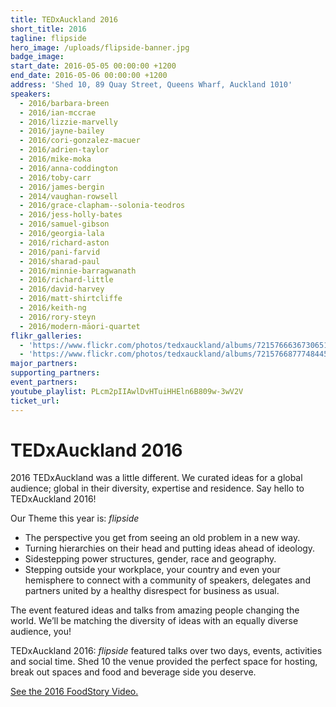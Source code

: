 ```yaml
---
title: TEDxAuckland 2016
short_title: 2016
tagline: flipside
hero_image: /uploads/flipside-banner.jpg
badge_image:
start_date: 2016-05-05 00:00:00 +1200
end_date: 2016-05-06 00:00:00 +1200
address: 'Shed 10, 89 Quay Street, Queens Wharf, Auckland 1010'
speakers:
  - 2016/barbara-breen
  - 2016/ian-mccrae
  - 2016/lizzie-marvelly
  - 2016/jayne-bailey
  - 2016/cori-gonzalez-macuer
  - 2016/adrien-taylor
  - 2016/mike-moka
  - 2016/anna-coddington
  - 2016/toby-carr
  - 2016/james-bergin
  - 2014/vaughan-rowsell
  - 2016/grace-clapham--solonia-teodros
  - 2016/jess-holly-bates
  - 2016/samuel-gibson
  - 2016/georgia-lala
  - 2016/richard-aston
  - 2016/pani-farvid
  - 2016/sharad-paul
  - 2016/minnie-barragwanath
  - 2016/richard-little
  - 2016/david-harvey
  - 2016/matt-shirtcliffe
  - 2016/keith-ng
  - 2016/rory-steyn
  - 2016/modern-māori-quartet
flikr_galleries:
  - 'https://www.flickr.com/photos/tedxauckland/albums/72157666367306513'
  - 'https://www.flickr.com/photos/tedxauckland/albums/72157668777484451'
major_partners:
supporting_partners:
event_partners:
youtube_playlist: PLcm2pIIAwlDvHTuiHHEln6B809w-3wV2V
ticket_url:
---
```


# TEDxAuckland 2016

2016 TEDxAuckland was a little different. We curated ideas for a global audience; global in their diversity, expertise and residence. Say hello to TEDxAuckland 2016!

Our Theme this year is:&nbsp;*flipside*

* The perspective you get from seeing an old problem in a new way.
* Turning hierarchies on their head and putting ideas ahead of ideology.
* Sidestepping power structures, gender, race and geography.
* Stepping outside your workplace, your country and even your hemisphere to connect with a community of speakers, delegates and partners united by a healthy disrespect for business as usual.

The event featured ideas and talks from amazing people changing the world. We’ll be matching the diversity of ideas with an equally diverse audience, you!

TEDxAuckland 2016:&nbsp;*flipside*&nbsp;featured talks over two days, events, activities and social time. Shed 10 the venue provided the perfect space for hosting, break out spaces and food and beverage side you deserve.

[See the 2016 FoodStory Video.](https://www.youtube.com/watch?v=J0s-ob4FGcg)
